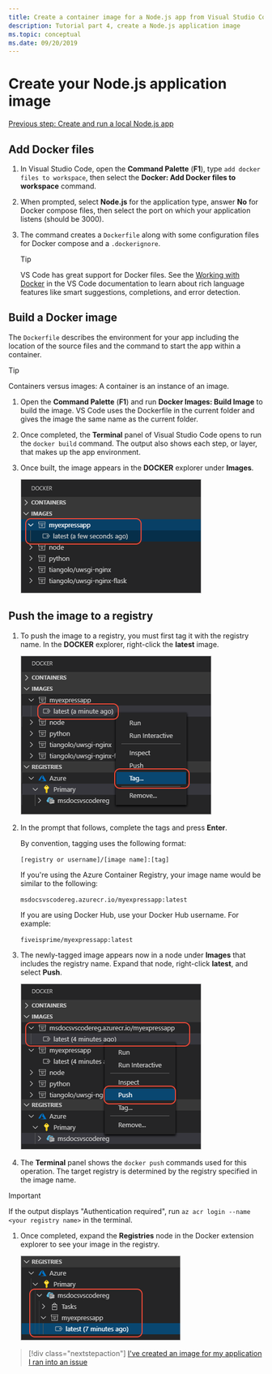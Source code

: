 ```yaml
---
title: Create a container image for a Node.js app from Visual Studio Code
description: Tutorial part 4, create a Node.js application image
ms.topic: conceptual
ms.date: 09/20/2019
---
```


# Create your Node.js application image

[Previous step: Create and run a local Node.js app](tutorial-vscode-docker-node-03.md)

## Add Docker files

1. In Visual Studio Code, open the **Command Palette** (**F1**), type `add docker files to workspace`, then select the **Docker: Add Docker files to workspace** command.

1. When prompted, select **Node.js** for the application type, answer **No** for Docker compose files, then select the port on which your application listens (should be 3000).

1. The command creates a `Dockerfile` along with some configuration files for Docker compose and a `.dockerignore`.

    > [!TIP]
    > VS Code has great support for Docker files. See the [Working with Docker](https://code.visualstudio.com/docs/azure/docker) in the VS Code documentation to learn about rich language features like smart suggestions, completions, and error detection.

## Build a Docker image

The `Dockerfile` describes the environment for your app including the location of the source files and the command to start the app within a container.

> [!TIP]
> Containers versus images: A container is an instance of an image.

1. Open the **Command Palette** (**F1**) and run **Docker Images: Build Image** to build the image. VS Code uses the Dockerfile in the current folder and gives the image the same name as the current folder.

1. Once completed, the **Terminal** panel of Visual Studio Code opens to run the `docker build` command. The output also shows each step, or layer, that makes up the app environment.

1. Once built, the image appears in the **DOCKER** explorer under **Images**.

    ![List of docker images in Visual Studio Code](media/deploy-containers/image-list.png)

## Push the image to a registry

1. To push the image to a registry, you must first tag it with the registry name. In the **DOCKER** explorer, right-click the **latest** image.

    ![Image tag command in Visual Studio Code](media/deploy-containers/tag-command.png)

1. In the prompt that follows, complete the tags and press **Enter**.

    By convention, tagging uses the following format:

    `[registry or username]/[image name]:[tag]`

    If you're using the Azure Container Registry, your image name would be similar to the following:

    `msdocsvscodereg.azurecr.io/myexpressapp:latest`

    If you are using Docker Hub, use your Docker Hub username. For example:

    `fiveisprime/myexpressapp:latest`

1. The newly-tagged image appears now in a node under **Images** that includes the registry name. Expand that node, right-click **latest**, and select **Push**.

    ![Push image command in Visual Studio Code](media/deploy-containers/push-command.png)

1. The **Terminal** panel shows the `docker push` commands used for this operation. The target registry is determined by the registry specified in the image name.

> [!IMPORTANT]
> If the output displays "Authentication required", run `az acr login --name <your registry name>` in the terminal.

1. Once completed, expand the **Registries** node in the Docker extension explorer to see your image in the registry.

    ![Pushed image appearing in the Azure Container Registry](media/deploy-containers/image-in-acr.png)

> [!div class="nextstepaction"]
> [I've created an image for my application](tutorial-vscode-docker-node-05.md) [I ran into an issue](https://www.research.net/r/PWZWZ52?tutorial=docker-extension&step=containerize-app)